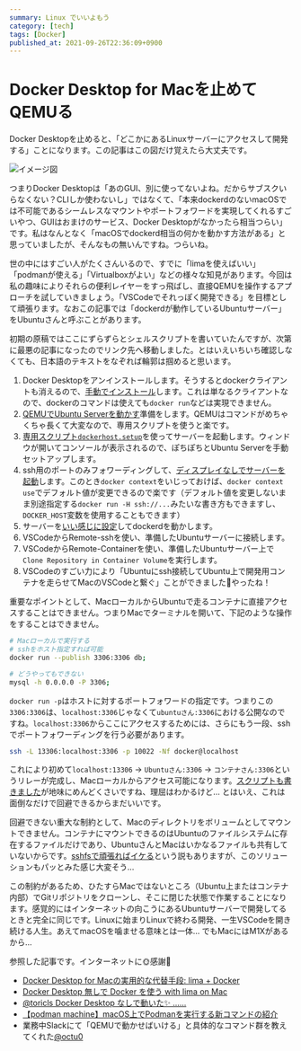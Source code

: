 ```yaml
---
summary: Linux でいいよもう
category: [tech]
tags: [Docker]
published_at: 2021-09-26T22:36:09+0900
---
```


# Docker Desktop for Macを止めてQEMUる

Docker Desktopを止めると、「どこかにあるLinuxサーバーにアクセスして開発する」ことになります。この記事はこの図だけ覚えたら大丈夫です。

![イメージ図](https://raw.githubusercontent.com/stakme/blog/main/assets/2/docker.png "これが全てです")

つまりDocker Desktopは「あのGUI、別に使ってないよね。だからサブスクいらなくない？CLIしか使わないし」ではなくて、「本来dockerdのないmacOSでは不可能であるシームレスなマウントやポートフォワードを実現してくれるすごいやつ、GUIはおまけのサービス、Docker Desktopがなかったら相当つらい」です。私はなんとなく「macOSでdockerd相当の何かを動かす方法がある」と思っていましたが、そんなもの無いんですね。つらいね。

世の中にはすごい人がたくさんいるので、すでに「limaを使えばいい」「podmanが使える」「Virtualboxがよい」などの様々な知見があります。今回は私の趣味によりそれらの便利レイヤーをすっ飛ばし、直接QEMUを操作するアプローチを試していきましょう。「VSCodeでそれっぽく開発できる」を目標として頑張ります。なおこの記事では「dockerdが動作しているUbuntuサーバー」をUbuntuさんと呼ぶことがあります。

初期の原稿ではここにずらずらとシェルスクリプトを書いていたんですが、次第に最悪の記事になったのでリンク先へ移動しました。とはいえいちいち確認しなくても、日本語のテキストをなぞれば輪郭は掴めると思います。

1. Docker Desktopをアンインストールします。そうするとdockerクライアントも消えるので、[手動でインストール](https://github.com/stakme/scripts/blob/main/docker/macos/install_docker.fish)します。これは単なるクライアントなので、dockerのコマンドは使えても`docker run`などは実現できません。
2. [QEMUでUbuntu Serverを動かす](https://github.com/stakme/scripts/blob/main/docker/macos/install_qemu.fish)準備をします。QEMUはコマンドがめちゃくちゃ長くて大変なので、専用スクリプトを使うと楽です。
3. [専用スクリプト`dockerhost.setup`](https://github.com/stakme/scripts/blob/main/docker/macos/qemu_setup.fish)を使ってサーバーを起動します。ウィンドウが開いてコンソールが表示されるので、ぽちぽちとUbuntu Serverを手動セットアップします。
4. ssh用のポートのみフォワーディングして、[ディスプレイなしでサーバーを起動](https://github.com/stakme/scripts/blob/main/docker/macos/qemu_run.fish)します。このとき`docker context`をいじっておけば、`docker context use`でデフォルト値が変更できるので楽です（デフォルト値を変更しないまま別途指定する`docker run -H ssh://...`みたいな書き方もできますし、`DOCKER_HOST`変数を使用することもできます）
5. サーバーを[いい感じに設定](https://github.com/stakme/scripts/blob/main/docker/macos/init_host.sh)してdockerdを動かします。
6. VSCodeからRemote-sshを使い、準備したUbuntuサーバーに接続します。
7. VSCodeからRemote-Containerを使い、準備したUbuntuサーバー上で`Clone Repository in Container Volume`を実行します。
8. VSCodeのすごい力により「Ubuntuにssh接続してUbuntu上で開発用コンテナを走らせてMacのVSCodeと繋ぐ」ことができました🎉やったね！

重要なポイントとして、MacローカルからUbuntuで走るコンテナに直接アクセスすることはできません。つまりMacでターミナルを開いて、下記のような操作をすることはできません。

```bash
# Macローカルで実行する
# sshをホスト指定すれば可能
docker run --publish 3306:3306 db;

# どうやってもできない
mysql -h 0.0.0.0 -P 3306; 
```

`docker run -p`はホストに対するポートフォワードの指定です。つまりこの`3306:3306`は、`localhost:3306`じゃなくて`ubuntuさん:3306`における公開なのですね。`localhost:3306`からここにアクセスするためには、さらにもう一段、sshでポートフォワーディングを行う必要があります。

```bash
ssh -L 13306:localhost:3306 -p 10022 -Nf docker@localhost 
```

これにより初めて`localhost:13306` -> `Ubuntuさん:3306` -> `コンテナさん:3306`というリレーが完成し、Macローカルからアクセス可能になります。[スクリプトも書きました](https://github.com/stakme/scripts/blob/main/docker/macos/qemu_port.fish)が地味にめんどくさいですね、理屈はわかるけど… とはいえ、これは面倒なだけで回避できるからまだいいです。

回避できない重大な制約として、Macのディレクトリをボリュームとしてマウントできません。コンテナにマウントできるのはUbuntuのファイルシステムに存在するファイルだけであり、UbuntuさんとMacはいかなるファイルも共有していないからです。[sshfsで頑張ればイケる](https://apple.stackexchange.com/questions/420911/how-share-folder-in-qemu-with-plan9-virtfs-between-macos-host-and-linux-guest)という説もありますが、このソリューションもパッとみた感じ大変そう…

この制約があるため、ひたすらMacではないところ（Ubuntu上またはコンテナ内部）でGitリポジトリをクローンし、そこに閉じた状態で作業することになります。感覚的にはインターネットの向こうにあるUbuntuサーバーで開発してるときと完全に同じです。Linuxに始まりLinuxで終わる開発、一生VSCodeを開き続ける人生。あえてmacOSを噛ませる意味とは一体… でもMacにはM1Xがあるから…

参照した記事です。インターネットに🌞感謝🌝

- [Docker Desktop for Macの実用的な代替手段: lima + Docker](https://qiita.com/yoichiwo7/items/44aff38674134ad87da3)
- [Docker Desktop 無しで Docker を使う with lima on Mac](https://korosuke613.hatenablog.com/entry/2021/09/18/docker-on-lima)
- [@toricls Docker Desktop なしで動いた✨ ……](https://twitter.com/toricls/status/1432925285377142789)
- [【podman machine】macOS上でPodmanを実行する新コマンドの紹介](https://rheb.hatenablog.com/entry/podman-machine)
- 業務中Slackにて「QEMUで動かせばいける」と具体的なコマンド群を教えてくれた[@octu0](https://twitter.com/octu0)
